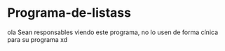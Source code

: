 # Programa-de-listass
ola
Sean responsables viendo este programa, no lo usen de forma cínica para su programa xd
